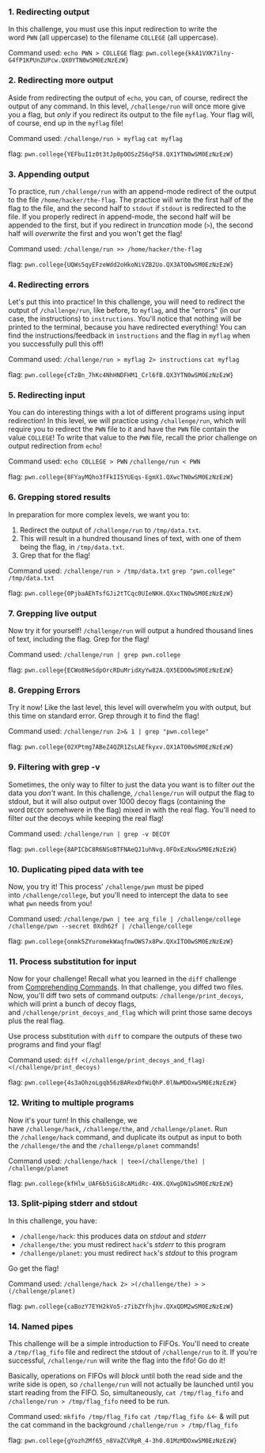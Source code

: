 ### 1. Redirecting output

In this challenge, you must use this input redirection to write the word `PWN` (all uppercase) to the filename `COLLEGE` (all uppercase).

Command used: `echo PWN > COLLEGE`
flag: `pwn.college{kkA1VXK7ilny-G4fP1KPUnZUPcw.QX0YTN0wSM0EzNzEzW}`


### 2. Redirecting more output

Aside from redirecting the output of `echo`, you can, of course, redirect the output of any command. In this level, `/challenge/run` will once more give you a flag, but _only_ if you redirect its output to the file `myflag`. Your flag will, of course, end up in the `myflag` file!

Command used: 
`/challenge/run > myflag`
`cat myflag`

flag: `pwn.college{YEFbuI1z0t3tJp0pOOSzZS6qF58.QX1YTN0wSM0EzNzEzW}`


### 3. Appending output

To practice, run `/challenge/run` with an append-mode redirect of the output to the file `/home/hacker/the-flag`. The practice will write the first half of the flag to the file, and the second half to `stdout` if `stdout` is redirected to the file. If you properly redirect in append-mode, the second half will be appended to the first, but if you redirect in _truncation_ mode (`>`), the second half will _overwrite_ the first and you won't get the flag!

Command used: 
`/challenge/run >> /home/hacker/the-flag`

flag: `pwn.college{UQWs5qyEFzeWdd2oHkoNiVZB2Uo.QX3ATO0wSM0EzNzEzW}`


### 4. Redirecting errors 

Let's put this into practice! In this challenge, you will need to redirect the output of `/challenge/run`, like before, to `myflag`, and the "errors" (in our case, the instructions) to `instructions`. You'll notice that nothing will be printed to the terminal, because you have redirected everything! You can find the instructions/feedback in `instructions` and the flag in `myflag` when you successfully pull this off!

Command used: `/challenge/run > myflag 2> instructions`
`cat myflag`

flag: `pwn.college{cTzBn_7hKc4NhHNDFHM1_Crl6fB.QX3YTN0wSM0EzNzEzW}`



### 5. Redirecting input

You can do interesting things with a lot of different programs using input redirection! In this level, we will practice using `/challenge/run`, which will require you to redirect the `PWN` file to it and have the `PWN` file contain the value `COLLEGE`! To write that value to the `PWN` file, recall the prior challenge on output redirection from `echo`!

Command used: `echo COLLEGE > PWN`
`/challenge/run < PWN`

flag: `pwn.college{8FYayMQho3fFkII5YUEqs-EgmX1.QXwcTN0wSM0EzNzEzW}`


### 6. Grepping stored results 

In preparation for more complex levels, we want you to:

1. Redirect the output of `/challenge/run` to `/tmp/data.txt`.
2. This will result in a hundred thousand lines of text, with one of them being the flag, in `/tmp/data.txt`.
3. Grep that for the flag!

Command used: 
`/challenge/run > /tmp/data.txt`
`grep "pwn.college" /tmp/data.txt`

flag: `pwn.college{0PjbaAEhTsfGJi2tTCqc0UIeNKH.QXxcTN0wSM0EzNzEzW}`



### 7. Grepping live output

Now try it for yourself! `/challenge/run` will output a hundred thousand lines of text, including the flag. Grep for the flag!

Command used: 
`/challenge/run | grep pwn.college`

flag: `pwn.college{ECWo8NeSdpOrcRDuMridXyYw82A.QX5EDO0wSM0EzNzEzW}`



### 8. Grepping Errors

Try it now! Like the last level, this level will overwhelm you with output, but this time on standard error. Grep through it to find the flag!

Command used: 
`/challenge/run 2>& 1 | grep "pwn.college"`

flag: `pwn.college{02XPtmg7ABeZ4QZR1ZsLAEfkyxv.QX1ATO0wSM0EzNzEzW}`



### 9. Filtering with grep -v

Sometimes, the only way to filter to just the data you want is to filter _out_ the data you _don't_ want. In this challenge, `/challenge/run` will output the flag to stdout, but it will also output over 1000 decoy flags (containing the word `DECOY` somehwere in the flag) mixed in with the real flag. You'll need to filter _out_ the decoys while keeping the real flag!

Command used: 
`/challenge/run | grep -v DECOY`

flag: `pwn.college{8APICbC8R6NSoBTFNAeQJ1uhNvg.0FOxEzNxwSM0EzNzEzW}`



### 10. Duplicating piped data with tee 

Now, you try it! This process' `/challenge/pwn` must be piped into `/challenge/college`, but you'll need to intercept the data to see what `pwn` needs from you!

Command used: 
`/challenge/pwn | tee arg_file | /challenge/college`
`/challenge/pwn --secret 0Xdh62f | /challenge/college`

flag: `pwn.college{onmk5ZYuromekWaqfnwOWS7x8Pw.QXxITO0wSM0EzNzEzW}`



### 11. Process substitution for input 

Now for your challenge! Recall what you learned in the `diff` challenge from [Comprehending Commands](https://pwn.college/linux-luminarium/commands). In that challenge, you diffed two files. Now, you'll diff two sets of command outputs: `/challenge/print_decoys`, which will print a bunch of decoy flags, and `/challenge/print_decoys_and_flag` which will print those same decoys plus the real flag.

Use process substitution with `diff` to compare the outputs of these two programs and find your flag!

Command used: 
`diff <(/challenge/print_decoys_and_flag) <(/challenge/print_decoys)`

flag: `pwn.college{4s3aOhzoLgqb56zBARexDfWiQhP.0lNwMDOxwSM0EzNzEzW}`



### 12. Writing to multiple programs

Now it's your turn! In this challenge, we have `/challenge/hack`, `/challenge/the`, and `/challenge/planet`. Run the `/challenge/hack` command, and duplicate its output as input to both the `/challenge/the` and the `/challenge/planet` commands!

Command used: 
`/challenge/hack | tee>(/challenge/the) | /challenge/planet`


flag: `pwn.college{kfHlw_UAF6b5iGi8cAMidRc-4XK.QXwgDN1wSM0EzNzEzW}`




### 13. Split-piping stderr and stdout 

In this challenge, you have:

- `/challenge/hack`: this produces data on _stdout_ and _stderr_
- `/challenge/the`: you must redirect `hack`'s _stderr_ to this program
- `/challenge/planet`: you must redirect `hack`'s _stdout_ to this program

Go get the flag!

Command used: `/challenge/hack 2> >(/challenge/the) > >(/challenge/planet)`

flag: `pwn.college{caBozY7EYH2kVo5-z7ibZYfhjhv.QXxQDM2wSM0EzNzEzW}`



### 14. Named pipes 

This challenge will be a simple introduction to FIFOs. You'll need to create a `/tmp/flag_fifo` file and redirect the stdout of `/challenge/run` to it. If you're successful, `/challenge/run` will write the flag into the fifo! Go do it!

Basically, operations on FIFOs will *block* until both the read side and the write side is open, so `/challenge/run` will not actually be launched until you start reading from the FIFO. 
So, simultaneously, `cat /tmp/flag_fifo` and `/challenge/run > /tmp/flag_fifo` need to be run. 

Command used: 
`mkfifo /tmp/flag_fifo`
`cat /tmp/flag_fifo &`<- & will put the cat command in the background
`/challenge/run > /tmp/flag_fifo`


flag: `pwn.college{gYozh2Mf65_n8VaZCVRpR_4-3h0.01MzMDOxwSM0EzNzEzW}`



